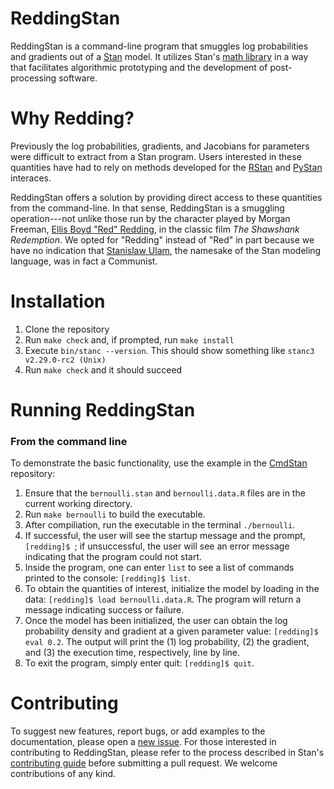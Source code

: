 # ReddingStan

ReddingStan is a command-line program that smuggles log probabilities and gradients out of a [Stan](https://mc-stan.org/) model. It utilizes Stan's [math library](https://arxiv.org/abs/1509.07164) in a way that facilitates algorithmic prototyping and the development of post-processing software. 

# Why Redding?

Previously the log probabilities, gradients, and Jacobians for parameters were difficult to extract from a Stan program. Users interested in these quantities have had to rely on methods developed for the [RStan](https://mc-stan.org/users/interfaces/rstan.html) and [PyStan](https://mc-stan.org/users/interfaces/pystan.html) interaces. 

ReddingStan offers a solution by providing direct access to these quantities from the command-line. In that sense, ReddingStan is a smuggling operation---not unlike those run by the character played by Morgan Freeman, [Ellis Boyd "Red" Redding](https://shawshank.fandom.com/wiki/Ellis_Boyd_%27Red%27_Redding), in the classic film *The Shawshank Redemption*. We opted for "Redding" instead of "Red" in part because we have no indication that [Stanislaw Ulam](https://en.wikipedia.org/wiki/Stanislaw_Ulam), the namesake of the Stan modeling language, was in fact a Communist.
# Installation

1. Clone the repository
2. Run `make check` and, if prompted, run `make install`
3. Execute `bin/stanc --version`. This should show something like `stanc3 v2.29.0-rc2 (Unix)`
4. Run `make check` and it should succeed 

# Running ReddingStan

### From the command line

To demonstrate the basic functionality, use the example in the [CmdStan](https://github.com/stan-dev/cmdstan/tree/develop/examples/bernoulli) repository:
1. Ensure that the `bernoulli.stan` and `bernoulli.data.R` files are in the current working directory.
2. Run `make bernoulli` to build the executable.
3. After compiliation, run the executable in the terminal `./bernoulli`.
4. If successful, the user will see the startup message and the prompt, `[redding]$ `; if unsuccessful, the user will see an error message indicating that the program could not start.
5. Inside the program, one can enter `list` to see a list of commands printed to the console: `[redding]$ list`.
6. To obtain the quantities of interest, initialize the model by loading in the data: `[redding]$ load bernoulli.data.R`. The program will return a message indicating success or failure. 
7. Once the model has been initialized, the user can obtain the log probability density and gradient at a given parameter value: `[redding]$ eval 0.2`. The output will print the (1) log probability, (2) the gradient, and (3) the execution time, respectively, line by line. 
8. To exit the program, simply enter quit: `[redding]$ quit`.

# Contributing

To suggest new features, report bugs, or add examples to the documentation, please open a [new issue](https://github.com/dmuck/redding-stan/issues). For those interested in contributing to ReddingStan, please refer to the process described in Stan's [contributing guide](https://github.com/stan-dev/stan/wiki) before submitting a pull request. We welcome contributions of any kind. 




